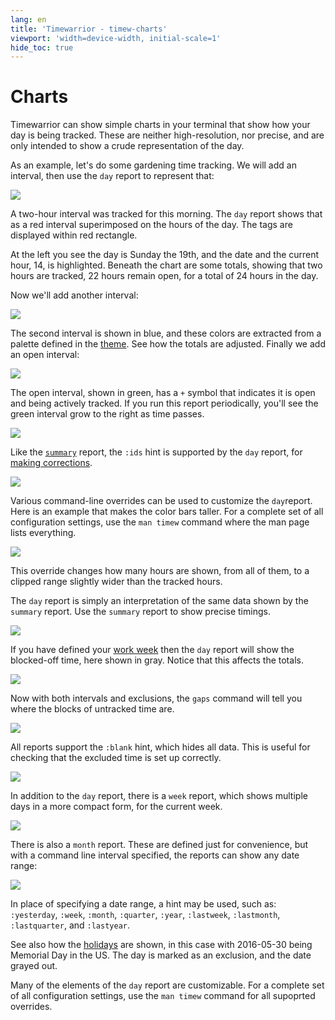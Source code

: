 ```yaml
---
lang: en
title: 'Timewarrior - timew-charts'
viewport: 'width=device-width, initial-scale=1'
hide_toc: true
---
```


# Charts

Timewarrior can show simple charts in your terminal that show how your day is being tracked.
These are neither high-resolution, nor precise, and are only intended to show a crude representation of the day.

As an example, let\'s do some gardening time tracking.
We will add an interval, then use the `day` report to represent that:

![](/images/day1.png)

A two-hour interval was tracked for this morning.
The `day` report shows that as a red interval superimposed on the hours of the day.
The tags are displayed within red rectangle.

At the left you see the day is Sunday the 19th, and the date and the current hour, 14, is highlighted.
Beneath the chart are some totals, showing that two hours are tracked, 22 hours remain open, for a total of 24 hours in the day.

Now we\'ll add another interval:

![](/images/day2.png)

The second interval is shown in blue, and these colors are extracted from a palette defined in the [theme](/docs/themes).
See how the totals are adjusted.
Finally we add an open interval:

![](/images/day3.png)

The open interval, shown in green, has a `+` symbol that indicates it is open and being actively tracked.
If you run this report periodically, you\'ll see the green interval grow to the right as time passes.

![](/images/day4.png)

Like the [`summary`](/docs/summary) report, the `:ids` hint is supported by the `day` report, for [making corrections](/docs/corrections).

![](/images/day5.png)

Various command-line overrides can be used to customize the `day`report.
Here is an example that makes the color bars taller.
For a complete set of all configuration settings, use the `man timew` command where the man page lists everything.

![](/images/day6.png)

This override changes how many hours are shown, from all of them, to a clipped range slightly wider than the tracked hours.

The `day` report is simply an interpretation of the same data shown by the `summary` report.
Use the `summary` report to show precise timings.

![](/images/day7.png)

If you have defined your [work week](/docs/workweek) then the `day` report will show the blocked-off time, here shown in gray.
Notice that this affects the totals.

![](/images/day8.png)

Now with both intervals and exclusions, the `gaps` command will tell you where the blocks of untracked time are.

![](/images/day9.png)

All reports support the `:blank` hint, which hides all data.
This is useful for checking that the excluded time is set up correctly.

![](/images/day10.png)

In addition to the `day` report, there is a `week` report, which shows multiple days in a more compact form, for the current week.

![](/images/day11.png)

There is also a `month` report.
These are defined just for convenience, but with a command line interval specified, the reports can show any date range:

![](/images/day12.png)

In place of specifying a date range, a hint may be used, such as: `:yesterday`, `:week`, `:month`, `:quarter`, `:year`, `:lastweek`, `:lastmonth`, `:lastquarter`, and `:lastyear`.

See also how the [holidays](/docs/holidays) are shown, in this case with 2016-05-30 being Memorial Day in the US.
The day is marked as an exclusion, and the date grayed out.

Many of the elements of the `day` report are customizable.
For a complete set of all configuration settings, use the `man timew` command for all supoprted overrides.
